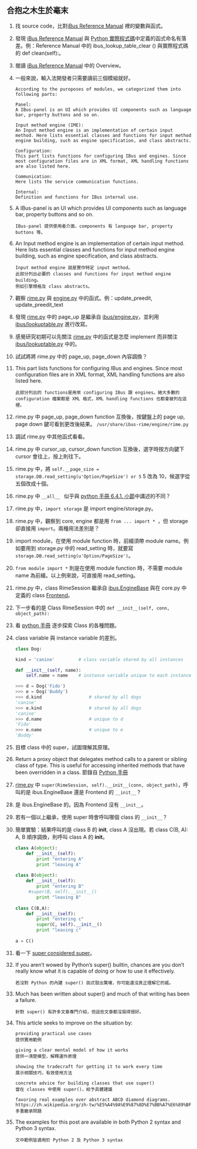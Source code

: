 ## 合抱之木生於毫末

1. 找 source code，比對[iBus Reference Manual](http://ibus.github.io/docs/ibus-1.5/IBusLookupTable.html) 裡的變數與函式。

2. 發現 [iBus Reference Manual](http://ibus.github.io/docs/ibus-1.5/IBusLookupTable.html) 與 [Python 實際程式碼](https://github.com/ibus/ibus/blob/master/ibus/lookuptable.py)中定義的函式命名有落差。例：Reference Manual 中的 ibus_lookup_table_clear () 與實際程式碼的 def clean(self):。

3. 閱讀 [iBus Reference Manual](http://ibus.github.io/docs/ibus-1.5/index.html) 中的 Overview。

4. 一般來說，輸入法開發者只需要讀前三個模組就好。

    ```
    According to the puroposes of modules, we categorized them into following parts:
    
    Panel: 
    A IBus-panel is an UI which provides UI components such as language bar, property buttons and so on.
    
    Input method engine (IME): 
    An Input method engine is an implementation of certain input method. Here lists essential classes and functions for input method engine building, such as engine specification, and class abstracts.
    
    Configuration:
    This part lists functions for configuring IBus and engines. Since most configuration files are in XML format, XML handling functions are also listed here.
    
    Communication:
    Here lists the service communication functions.
    
    Internal:
    Definition and functions for IBus internal use.
    ```
5. A IBus-panel is an UI which provides UI components such as language bar, property buttons and so on.
    
    ```
    IBus-panel 提供使用者介面，components 有 language bar, property buttons 等。
    ```

6. An Input method engine is an implementation of certain input method. Here lists essential classes and functions for input method engine building, such as engine specification, and class abstracts.

    ```
    Input method engine 就是實作特定 input method。
    此部分列出必要的 classes and functions for input method engine building。
    例如引擎規格及 class abstracts。
    ```

7. 觀察 [rime.py](https://github.com/deanboole/rime.py-trace/blob/master/ibus-rime/engine/rime.py) 與 [engine.py](https://github.com/ibus/ibus/blob/master/ibus/engine.py) 中的函式。例：update_preedit, update_preedit_text

8. 發現 [rime.py](https://github.com/deanboole/rime.py-trace/blob/a801e253353baca0fbce06b99f1aedebdd93a7c2/ibus-rime/engine/rime.py) 中的 page_up 是繼承自 [ibus/engine.py](https://github.com/ibus/ibus/blob/master/ibus/engine.py)，並利用 [ibus/lookuptable.py](https://github.com/ibus/ibus/blob/master/ibus/lookuptable.py) 進行改寫。

9. 感覺研究初期可以先關注 [rime.py](https://github.com/deanboole/rime.py-trace/blob/a801e253353baca0fbce06b99f1aedebdd93a7c2/ibus-rime/engine/rime.py) 中的函式是怎麼 implement 而非關注 [ibus/lookuptable.py](https://github.com/ibus/ibus/blob/master/ibus/lookuptable.py) 中的。

10. 試試將將 rime.py 中的 page_up, page_down 內容調換？

11. This part lists functions for configuring IBus and engines. Since most configuration files are in XML format, XML handling functions are also listed here.

    ```
    此部分列出的 functions是用來 configuring IBus 跟 engines。絕大多數的 configuration 檔案都是 XML 格式，XML handling functions 也都會被列在這裡。 
    ```

12. rime.py 中 page_up, page_down function 互換後，按鍵盤上的 page up, page down 鍵可看到更改後結果。 ```/usr/share/ibus-rime/engine/rime.py```

13. 調試 rime.py 中其他函式看看。 

14. rime.py 中 cursor_up, cursor_down function 互換後，選字時按方向鍵下 cursor 會往上，按上則往下。

15. rime.py 中，將 ```self.__page_size = storage.DB.read_setting(u'Option/PageSize') or 5``` 5 改為 10，候選字從五個改成十個。

16. rime.py 中 ```__all__ ``` 似乎與 [python 手冊 6.4.1. 小節](https://docs.python.org/2/tutorial/modules.html)中講述的不同？

17. rime.py 中，```import storage``` 是 import engine/storage.py。 

18. rime.py 中，觀察到 core, engine 都是用 ```from ... import * ```，但 storage 卻直接用 ```import```。兩種用法差別是？

19. import module，在使用 module function 時，前綴須帶 module name。例如要用到 storage.py 中的 read_setting 時，就要寫 ```storage.DB.read_setting(u'Option/PageSize')```。

20. ```from module import *``` 則是在使用 module function 時，不需要 module name 為前綴。以上例來說，可直接用 read_setting。

21. rime.py 中，class RimeSession 繼承自 [ibus.EngineBase](https://github.com/ibus/ibus/blob/0432aa66b8728bc266da3c2cca84587bc44b3557/ibus/engine.py) 與在 core.py 中定義的 class [Frontend](https://github.com/deanboole/rime.py-trace/blob/366ee52b59f796d8f42dbdc27feb19bf37eb7030/ibus-rime/engine/core.py)。

22. 下一步看的是 Class RimeSession 中的 ```def __init__(self, conn, object_path):``` 

23. 看 [python 手冊](https://docs.python.org/2/tutorial/classes.html) 逐步探索 Class 的各種問題。 

24. class variable 與 instance variable 的差別。

    ```python
    class Dog:

    kind = 'canine'         # class variable shared by all instances

    def __init__(self, name):
        self.name = name    # instance variable unique to each instance

    >>> d = Dog('Fido')
    >>> e = Dog('Buddy')
    >>> d.kind                  # shared by all dogs
    'canine'
    >>> e.kind                  # shared by all dogs
    'canine'
    >>> d.name                  # unique to d
    'Fido'
    >>> e.name                  # unique to e
    'Buddy'
    ```

25. 目標 class 中的 super，試圖理解其原理。

26. Return a proxy object that delegates method calls to a parent or sibling class of type. This is useful for accessing inherited methods that have been overridden in a class.  節錄自 [Python 手冊](https://docs.python.org/2/library/functions.html?highlight=super#super)

27. [rime.py](https://github.com/18z/rime.py-trace/blob/a801e253353baca0fbce06b99f1aedebdd93a7c2/ibus-rime/engine/rime.py) 中 ```super(RimeSession, self).__init__(conn, object_path)```，呼叫的是 ibus.EngineBase 還是 Frontend 的 ```__init__``` ?

28. 是 ibus.EngineBase 的。因為 Frontend 沒有 ```__init__```。 

29. 若有一個以上繼承，使用 super 時會呼叫哪個 class 的 ```__init__```？ 

30. 簡單實驗：結果呼叫的是 class B 的 __init__, class A 沒出現。若 class C(B, A): A, B 順序調換，則呼叫 class A 的 __init__。 

    ```python
    class A(object):
        def __init__(self):
            print "entering A"
            print "leaving A"
 
    class B(object):
        def __init__(self):
            print "entering B"
         #super(B, self).__init__()
            print "leaving B"
 
    class C(B,A):
        def __init__(self):
            print "entering c"
            super(C, self).__init__()
            print "leaving c"
 
    a = C() 
    ```

31. 看一下 [super considered super](https://rhettinger.wordpress.com/2011/05/26/super-considered-super/)。

32. If you aren’t wowed by Python’s super() builtin, chances are you don’t really know what it is capable of doing or how to use it effectively.

    ```
    若沒對 Python 的內建 super() 函式發出驚嘆，你可能還沒真正理解它的威。
    ```

33. Much has been written about super() and much of that writing has been a failure.

    ```
    針對 super() 有許多文章專門介紹，但這些文章都沒寫得很好。
    ```

34. This article seeks to improve on the situation by:

    ```
    providing practical use cases
    提供實用範例
    
    giving a clear mental model of how it works
    提供一清楚模型，解釋運作原理
    
    showing the tradecraft for getting it to work every time
    展示相關技巧，有效使用方法
    
    concrete advice for building classes that use super()
    當在 classes 中使用 super()，給予具體建議
    
    favoring real examples over abstract ABCD diamond diagrams.
    https://zh.wikipedia.org/zh-tw/%E5%A4%9A%E9%87%8D%E7%BB%A7%E6%89%BF
    多重繼承問題
    ```

35. The examples for this post are available in both Python 2 syntax and Python 3 syntax.

    ```
    文中範例皆適用於 Python 2 及 Python 3 syntax
    ```
